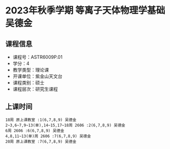 # 2023年秋季学期 等离子天体物理学基础 吴德金






## 课程信息

- 课程号：ASTR6009P.01
- 学分：4
- 教学类型：理论课
- 开课单位：紫金山天文台
- 课程类别：硕士
- 课程层次：研究生课程

## 上课时间

```
18周 原上课教室 :1(6,7,8,9) 吴德金
2~3,6~7,9~13(单),14~15,17~18周 2606 :2(6,7,8,9) 吴德金
6周 2606 :6(6,7,8,9) 吴德金
4,8,11~13(单)周 2606 :7(6,7,8,9) 吴德金
20周 原上课教室 :7(6,7,8,9) 吴德金
```


